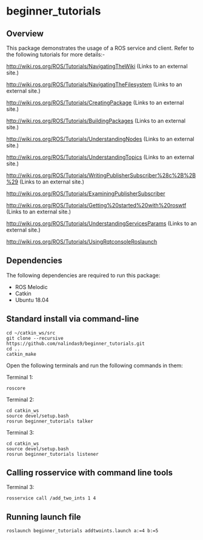 # beginner_tutorials

## Overview

This package demonstrates the usage of a ROS service and client.
Refer to the following tutorials for more details:-

http://wiki.ros.org/ROS/Tutorials/NavigatingTheWiki (Links to an external site.)

http://wiki.ros.org/ROS/Tutorials/NavigatingTheFilesystem (Links to an external site.)

http://wiki.ros.org/ROS/Tutorials/CreatingPackage (Links to an external site.)

http://wiki.ros.org/ROS/Tutorials/BuildingPackages (Links to an external site.)

http://wiki.ros.org/ROS/Tutorials/UnderstandingNodes (Links to an external site.)

http://wiki.ros.org/ROS/Tutorials/UnderstandingTopics (Links to an external site.)

http://wiki.ros.org/ROS/Tutorials/WritingPublisherSubscriber%28c%2B%2B%29 (Links to an external site.)

http://wiki.ros.org/ROS/Tutorials/ExaminingPublisherSubscriber

http://wiki.ros.org/ROS/Tutorials/Getting%20started%20with%20roswtf (Links to an external site.)

http://wiki.ros.org/ROS/Tutorials/UnderstandingServicesParams (Links to an external site.)

http://wiki.ros.org/ROS/Tutorials/UsingRqtconsoleRoslaunch

## Dependencies

The following dependencies are required to run this package:

- ROS Melodic
- Catkin
- Ubuntu 18.04 

## Standard install via command-line
```
cd ~/catkin_ws/src
git clone --recursive https://github.com/nalindas9/beginner_tutorials.git
cd ..
catkin_make
```
Open the following terminals and run the following commands in them:

Terminal 1:
```
roscore
```

Terminal 2:
```
cd catkin_ws
source devel/setup.bash
rosrun beginner_tutorials talker
```

Terminal 3:
```
cd catkin_ws
source devel/setup.bash
rosrun beginner_tutorials listener
```
## Calling rosservice with command line tools
Terminal 3:
```
rosservice call /add_two_ints 1 4
```

## Running launch file
```
roslaunch beginner_tutorials addtwoints.launch a:=4 b:=5
```
